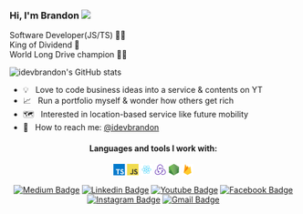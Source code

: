 ### Hi, I'm Brandon <img src="https://media.giphy.com/media/hvRJCLFzcasrR4ia7z/giphy.gif" width="25px">
Software Developer(JS/TS) 👨‍💻                                           
King of Dividend 🤑                                
World Long Drive champion 🏌️‍♂

![idevbrandon's GitHub stats](https://github-readme-stats.vercel.app/api?username=idevbrandon&show_icons=true&theme=algolia)
- 💡 &nbsp; Love to code business ideas into a service & contents on YT
- 📈 &nbsp;	Run a portfolio myself & wonder how others get rich
- 🗺️ ️&nbsp;	Interested in location-based service like future mobility
- 💌 &nbsp;	How to reach me: [@idevbrandon](https://www.instagram.com/idevbrandon/)
<div align=center>
  
  
#### Languages and tools I work with:
<code><img height="20" src="https://raw.githubusercontent.com/github/explore/80688e429a7d4ef2fca1e82350fe8e3517d3494d/topics/typescript/typescript.png"></code>
<code><img height="20" src="https://raw.githubusercontent.com/github/explore/80688e429a7d4ef2fca1e82350fe8e3517d3494d/topics/javascript/javascript.png"></code>
<code><img height="20" src="https://raw.githubusercontent.com/github/explore/80688e429a7d4ef2fca1e82350fe8e3517d3494d/topics/react/react.png"></code>
<code><img height="20" src="https://raw.githubusercontent.com/github/explore/80688e429a7d4ef2fca1e82350fe8e3517d3494d/topics/redux/redux.png"></code>
<code><img height="20" src="https://raw.githubusercontent.com/github/explore/80688e429a7d4ef2fca1e82350fe8e3517d3494d/topics/nodejs/nodejs.png"></code>
<code><img height="20" src="https://raw.githubusercontent.com/github/explore/80688e429a7d4ef2fca1e82350fe8e3517d3494d/topics/firebase/firebase.png"></code>

[![Medium Badge](https://img.shields.io/badge/-medium-black?style=flat-square&logo=medium&logoColor=white&link=https://idevbrandon.medium.com/)](https://idevbrandon.medium.com//) 
[![Linkedin Badge](https://img.shields.io/badge/-LinkedIn-blue?style=flat-square&logo=Linkedin&logoColor=white&link=https://www.linkedin.com/in/idevbrandon/)](https://www.linkedin.com/in/idevbrandon/) 
[![Youtube Badge](https://img.shields.io/badge/Youtube-ff0000?style=flat-square&logo=youtube&link=https://www.youtube.com/c/idevbrandon)](https://www.youtube.com/) 
[![Facebook Badge](https://img.shields.io/badge/-Facebook-1877f2?style=flat-square&logo=facebook&logoColor=white&link=https://www.facebook.com/idevbrandon)](https://www.facebook.com/idevbrandon) 
[![Instagram Badge](https://img.shields.io/badge/-Instagram-dd2a7b?style=flat-square&logo=instagram&logoColor=white&link=https://www.instagram.com/idevbrandon)](https://www.instagram.com/idevbrandon) 
[![Gmail Badge](https://img.shields.io/badge/-Gmail-d14836?style=flat-square&logo=Gmail&logoColor=white&link=mailto:idevbrandon@gmail.com)](mailto:idevbrandon@gmail.com)
</div>

<!--
**iDevBrandon/idevbrandon** is a ✨ _special_ ✨ repository because its `README.md` (this file) appears on your GitHub profile.

Here are some ideas to get you started:

- 🔭 I’m currently working on ...
- 🌱 I’m currently learning ...
- 👯 I’m looking to collaborate on ...
- 🤔 I’m looking for help with ...
- 💬 Ask me about ...
- 📫 How to reach me: ...
- 😄 Pronouns: ...
- ⚡ Fun fact: ...
-->
